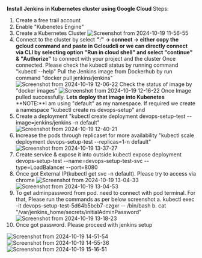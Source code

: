 **Install Jenkins in Kubernetes cluster using Google Cloud**
Steps:
1. Create a free trail account
2. Enable "Kubenetes Engine"
3. Create a Kubernetes Cluster
![Screenshot from 2024-10-19 11-56-55](https://github.com/user-attachments/assets/9cfd2b65-70fb-4a8b-bbe7-c5ec2793c881)
4. Connect to the cluster by select **":" -> connect -> either copy the gcloud command and paste in Gcloudcli or we can directly connect via CLI by selecting option "Run in cloud shell" and select "continue" & "Authorize"** to connect with your project and the cluster
Once connected. Please check the kubectl status by running command "kubectl --help"
Pull the Jenkins image from Dockerhub by run command "docker pull jenkins/jenkins"
![Screenshot from 2024-10-19 12-06-22](https://github.com/user-attachments/assets/00ba0dd6-6b64-4a4d-8a48-19d4afbe6abe)
Check the status of image by "docker images"
![Screenshot from 2024-10-19 12-16-22](https://github.com/user-attachments/assets/b6fe4795-9866-4e9e-b1e9-02ff1eac08d6)
Once Image pulled successfully.
**Lets deploy that image into Kubenetes**
**NOTE:**I am using "default" as my namespace. If required we create a namespace "kubectl create ns devops-setup" and 
1. Create a deployment "kubectl create deployment devops-setup-test --image=jenkins/jenkins -n default"
![Screenshot from 2024-10-19 12-40-21](https://github.com/user-attachments/assets/59e57924-79f1-4ace-89d7-602a4588b0bc)
2. Increase the pods through replicaset for more availability "kubectl scale deployment devops-setup-test --replicas=1-n default"
![Screenshot from 2024-10-19 13-37-27](https://github.com/user-attachments/assets/62b08e5c-267f-4978-a9f5-dcb9ad02a503)
3. Create service & expose it into outside 
kubectl expose deployment devops-setup-test --name=devops-setup-test-svc --type=LoadBalancer --port=8080
4. Once got External IP(kubectl get svc -n default). Please try to access via chrome
![Screenshot from 2024-10-19 13-04-33](https://github.com/user-attachments/assets/30f38bf5-d16f-4b36-a0e1-fd507e7b9a65)
![Screenshot from 2024-10-19 13-04-53](https://github.com/user-attachments/assets/cd318839-7533-4f11-b3c9-258e665a85b9)
5. To get adminpassword from pod. need to connect with pod terminal. For that, Please run the commands as per below screenshot
a. kubectl exec -it devops-setup-test-5d64b5bcb7-czgxr -- /bin/bash
b. cat "/var/jenkins_home/secrets/initialAdminPassword"
![Screenshot from 2024-10-19 13-18-23](https://github.com/user-attachments/assets/02d2bc84-7c20-4bc5-8c0d-f3235786d15f)
6. Once got password. Please proceed with jenkins setup


![Screenshot from 2024-10-19 14-51-54](https://github.com/user-attachments/assets/c4992844-dda4-4755-a671-4145e75be953)
![Screenshot from 2024-10-19 14-55-36](https://github.com/user-attachments/assets/734bccae-76d0-4a29-95fb-9845f3121c30)
![Screenshot from 2024-10-19 15-16-51](https://github.com/user-attachments/assets/2edf4072-ea72-41d9-950d-2121b77a69ee)
